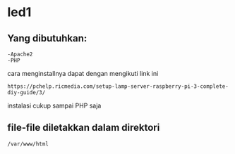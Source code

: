 # led1
## Yang dibutuhkan:
```
-Apache2
-PHP
```
cara menginstallnya dapat dengan mengikuti link ini
```
https://pchelp.ricmedia.com/setup-lamp-server-raspberry-pi-3-complete-diy-guide/3/
```
instalasi cukup sampai PHP saja

## file-file diletakkan dalam direktori
```
/var/www/html
```
